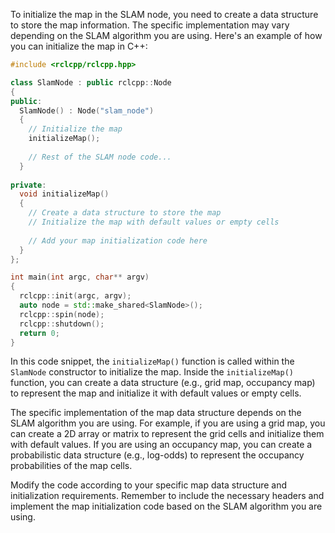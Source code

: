 To initialize the map in the SLAM node, you need to create a data structure to store the map information. The specific implementation may vary depending on the SLAM algorithm you are using. Here's an example of how you can initialize the map in C++:

```cpp
#include <rclcpp/rclcpp.hpp>

class SlamNode : public rclcpp::Node
{
public:
  SlamNode() : Node("slam_node")
  {
    // Initialize the map
    initializeMap();
    
    // Rest of the SLAM node code...
  }
  
private:
  void initializeMap()
  {
    // Create a data structure to store the map
    // Initialize the map with default values or empty cells
    
    // Add your map initialization code here
  }
};

int main(int argc, char** argv)
{
  rclcpp::init(argc, argv);
  auto node = std::make_shared<SlamNode>();
  rclcpp::spin(node);
  rclcpp::shutdown();
  return 0;
}
```

In this code snippet, the `initializeMap()` function is called within the `SlamNode` constructor to initialize the map. Inside the `initializeMap()` function, you can create a data structure (e.g., grid map, occupancy map) to represent the map and initialize it with default values or empty cells.

The specific implementation of the map data structure depends on the SLAM algorithm you are using. For example, if you are using a grid map, you can create a 2D array or matrix to represent the grid cells and initialize them with default values. If you are using an occupancy map, you can create a probabilistic data structure (e.g., log-odds) to represent the occupancy probabilities of the map cells.

Modify the code according to your specific map data structure and initialization requirements. Remember to include the necessary headers and implement the map initialization code based on the SLAM algorithm you are using.